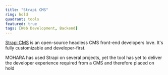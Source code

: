 ```yaml
---
title: "Strapi CMS"
ring: hold
quadrant: tools
featured: true
tags: [Web Development, Backend]
---
```


[Strapi CMS](https://strapi.io/) is an open-source headless CMS front-end developers love. It's fully customizable and developer-first.

MOHARA has used Strapi on several projects, yet the tool has yet to deliver the developer experience required from a CMS and therefore placed on hold
